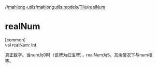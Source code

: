 //[mahjong-utils](../../../index.md)/[mahjongutils.models](../index.md)/[Tile](index.md)/[realNum](real-num.md)

# realNum

[common]\
val [realNum](real-num.md): [Int](https://kotlinlang.org/api/latest/jvm/stdlib/kotlin/-int/index.html)

真正数字。当num为0时（该牌为红宝牌），realNum为5。其余情况下与num相等。
